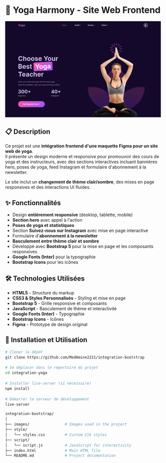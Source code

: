 # 🌿 Yoga Harmony - Site Web Frontend

![Yoga Website Banner](images/app.png)

## 📋 Description
Ce projet est une **intégration frontend d'une maquette Figma pour un site web de yoga**.  
Il présente un design moderne et responsive pour promouvoir des cours de yoga et des instructeurs, avec des sections interactives incluant bannières hero, poses de yoga, feed Instagram et formulaire d'abonnement à la newsletter.

Le site inclut un **changement de thème clair/sombre**, des mises en page responsives et des interactions UI fluides.

## ✨ Fonctionnalités
- Design **entièrement responsive** (desktop, tablette, mobile)
- **Section hero** avec appel à l'action
- **Poses de yoga et statistiques**
- Section **Suivez-nous sur Instagram** avec mise en page interactive
- Formulaire d'**abonnement à la newsletter**
- **Basculement entre thème clair et sombre**
- Développé avec **Bootstrap 5** pour la mise en page et les composants responsives
- **Google Fonts (Inter)** pour la typographie
- **Bootstrap Icons** pour les icônes

## 🛠️ Technologies Utilisées
- **HTML5** - Structure du markup
- **CSS3 & Styles Personnalisés** - Styling et mise en page
- **Bootstrap 5** - Grille responsive et composants
- **JavaScript** - Basculement de thème et interactivité
- **Google Fonts (Inter)** - Typographie
- **Bootstrap Icons** - Icônes
- **Figma** - Prototype de design original

## 🚀 Installation et Utilisation

```bash
# Cloner le dépôt
git clone https://github.com/MedAmine2221/integration-bootstrap

# Se déplacer dans le répertoire du projet
cd integration-yoga

# Installer live-server (si nécessaire)
npm install

# Démarrer le serveur de développement
live-server
```
```bash
integration-bootstrap/
│
├── images/                # Images used in the project
├── style/
│   └── styles.css         # Custom CSS styles
├── script/
│   └── script.js          # JavaScript for interactivity
├── index.html             # Main HTML file
└── README.md              # Project documentation
```